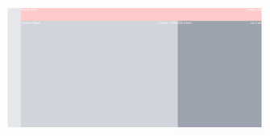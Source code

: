 ![image](https://github.com/RazelRaz/NextJs-Responsive-Dashboard-Layout-With-Tailwind/blob/main/public/images/layoutimg.png)
